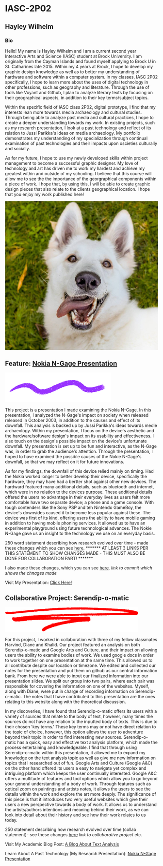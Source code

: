 # IASC-2P02
## Hayley Wilhelm

### Bio

Hello! My name is Hayley Wilhelm and I am a current second year Interactive Arts and Science (IASC) student at Brock University. I am originally from the Cayman Islands and found myself applying to Brock U in St. Catharines late 2015. Within my 4 years at Brock, I hope to develop my graphic design knowledge as well as to better my understanding of hardware and software within a computer system. In my classes, IASC 2P02 specifically, I hope to learn more about the uses of digital technology in other professions, such as geography and literature. Through the use of tools like Voyant and Github, I plan to analyze literary texts by focusing on their geographical aspects, in addition to their key terms/subject topics. 

Within the specific field of IASC class 2P02, digital prototype, I find that my interests lean more towards media archaeology and cultural studies. Through being able to analyze past media and cultural practices, I hope to create a deeper understanding towards my work. In existing projects, such as my research presentation, I look at a past technology and reflect of its relation to Jussi Parikka's ideas on media archaeology. My portfolio demonstrates my understanding of my specialization through continual examination of past technologies and their impacts upon oscieties culturally and socially.

As for my future, I hope to use my newly developed skills within project management to become a successful graphic designer. My love of technology and art has driven me to work my hardest and achieve my greatest within and outside of my schooling. I believe that this course will allow me to see the the importance of the georgraphical components within a piece of work. I hope that, by using this, I will be able to create graphic design pieces that also relate to the clients geographical location. I hope that you enjoy my work published here!

![.](images/dog.jpg)


## Feature: [Nokia N-Gage Presentation](reveal/index.html)


![.](images/feature.gif)

This project is a presentation I made examining the Nokia N-Gage. In this presentation, I analyzed the N-Gage's impact on society when released released in October 2003, in addition to the causes and effect of its downfall. This analysis is backed up by Jussi Parikka's ideas towards medie archaeology. Within my presentation, I focus on the device's aesthetic and the hardware/software design's impact on its usability and effectiveness. I also touch on the design's possible impact on the device's unfortunate downfall. My presentation is set up to be fun and interactive, as the N-Gage was, in order to grab the audience's attention. Through the presentation, I hoped to have examined the possible causes of the Nokie N-Gage's downfall, so that we may reflect on it for future innovations. 

As for my findings, the downfall of this device relied mainly on timing. Had the Nokia worked longer to better develop their device, specifically the hardware, they may have had a bertter shot against other new devices. The hardward featured many additional details, such as bluetooth and internet, which were in no relation to the devices purpose. These additional details offered the users no advantage in their everyday lives as users felt more comfortable have two separate device; a phone and a game console. With tough contenders like the Sony PSP and teh Nintendo GameBoy, the device's downsides caused it to become less popular against these. The device was first of its kind, offering users the ability to have mobile gaming in addition to having mobile phoning services. It allowed us to have an experimental playground using future technological advances. The Nokie N-Gage gave us an insight to the technology we use on an everyday basis.

250 word statement describing how research evolved over time - made these changes which you can see [here](https://github.com/hayleywilhelm/IASC-2P02/commit/7bbb65adc855a5bc284e832736645b17245a2316). ******* AT LEAST 3 LINKS PER THIS STATEMENT TO SHOW CHANGES MADE - THIS MUST ALSO BE DONE FOR COLLABORATION PART! *******

I also made these changes, which you can see [here](). *link to commit which shows the chnages made*

Visit My Presentation: [Click Here!](reveal/index.html)


## Collaborative Project: Serendip-o-matic 


![.](images/Collaborative.png)

For this project, I worked in collaboration with three of my fellow classmates Harvind, Diane and Khalid. Our project featured an analysis on both Serendip-o-matic and Google Arts and Culture, and their impact on allowing users the ability to examine bodies of work. We used google docs in order to work together on one presentation at the same time. This allowed us to all contribute despite our location or timezone. We edited and collected our notes for the presentation and put them on github as our central information bank. From here we were able to input our finalized information into our presentation slides. We split our group into two pairs, where each pair was responsible for covering the information on one of the websites. Myself, along with Diane, were put in charge of recording information on Serendip-o-matic. The notes that I have contributed to this presentation are the ones relating to this website along with the theoretical discussion. 

In my discoveries, I have found that Serendip-o-matic offers its users with a variety of sources that relate to the body of text, however, many times the sources do not have any relation to the inputted body of texts. This is due to their chosen 'key terms.' These key terms may or not have direct relation to the topic of choice, however, this option allows the user to adventure beyond their topic in order to find interesting new sources. Serendip-o-matic has a quick, easy and effective text analysis platform, which made the process entertaining and knowledgeable. I find that through using Serendip-o-matic within this presentation, it allowed me to expand my knowledge on the text analysis topic as well as give me new information on topics that I researched out of fun. Google Arts and Culture (Google A&C) on the other hand offered its users a easy to navigate yet complex and intriguing platform which keeps the user continually interested. Google A&C offers a multitude of features and tool options which allow you to go beyond your general understanding of a body of work. Through features such as optical zoom on paintings and artists notes, it allows the users to see the details within the work and explore the art more deeply. The significance of this piece is that it introduces two very useful websites which give their users a new perspective towards a body of work. It allows us to understand the artists/authors intentions and meaning behind their work, as we can look into detail about their history and see how their work relates to us today. 

250 statement describing how research evolved over time (collab statement)- see these changes [here]() *link to collaborative project*
etc.


Visit My Academic Blog Post: 
[A Blog About Text Analysis](blog.md)

Learn About A Past Technology (My Research Presentation): 
[Nokia N-Gage Presentation](reveal/index.html)




